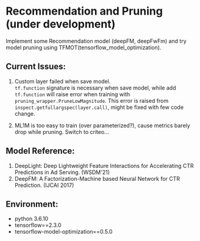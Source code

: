 # Recommendation and Pruning (under development)

Implement some Recommendation model (deepFM, deepFwFm) and try model pruning using TFMOT(tensorflow_model_optimization).

## Current Issues:
1. Custom layer failed when save model.  
`tf.function` signature is necessary when save model, while add `tf.function` will raise error when training with `pruning_wrapper.PruneLowMagnitude`. This error is raised from `inspect.getfullargspec(layer.call)`, might be fixed with few code change.

2. ML1M is too easy to train (over parameterized?), cause metrics barely drop while pruning. Switch to criteo...

## Model Reference:
1. DeepLight: Deep Lightweight Feature Interactions for Accelerating CTR Predictions in Ad Serving. (WSDM'21)
2. DeepFM: A Factorization-Machine based Neural Network for CTR Prediction. (IJCAI 2017)

## Environment:
* python 3.6.10
* tensorflow==2.3.0
* tensorflow-model-optimization==0.5.0

